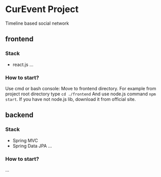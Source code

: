 # CurEvent Project
Timeline based social network

## frontend 
### Stack
- react.js 
...
### How to start?
Use cmd or bash console:
Move to frontend directory. For example from project root directory type `cd ./frontend`
And use node.js command `npm start`. If you have not node.js lib, download it from official site.
## backend 
### Stack
- Spring MVC
- Spring Data JPA
...
### How to start?
...
